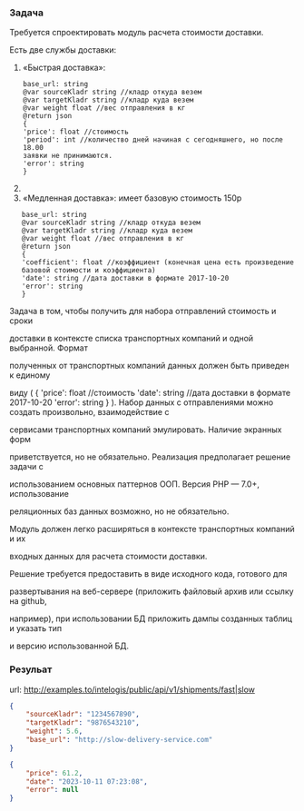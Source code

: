 ### Задача
Требуется спроектировать модуль расчета стоимости доставки.

Есть две службы доставки:

1. «Быстрая доставка»:
   ```
   base_url: string
   @var sourceKladr string //кладр откуда везем
   @var targetKladr string //кладр куда везем
   @var weight float //вес отправления в кг
   @return json
   {
   'price': float //стоимость
   'period': int //количество дней начиная с сегодняшнего, но после 18.00
   заявки не принимаются.
   'error': string
   }
   ``` 
2. 
3. «Медленная доставка»:
   имеет базовую стоимость 150р
```
   base_url: string
   @var sourceKladr string //кладр откуда везем
   @var targetKladr string //кладр куда везем
   @var weight float //вес отправления в кг
   @return json
   {
   'coefficient': float //коэффициент (конечная цена есть произведение
   базовой стоимости и коэффициента)
   'date': string //дата доставки в формате 2017-10-20
   'error': string
   }
```
Задача в том, чтобы получить для набора отправлений стоимость и сроки

доставки в контексте списка транспортных компаний и одной выбранной. Формат

полученных от транспортных компаний данных должен быть приведен к единому

виду
(
{
'price': float //стоимость
'date': string //дата доставки в формате 2017-10-20
'error': string
}
).
Набор данных с отправлениями можно создать произвольно, взаимодействие с

сервисами транспортных компаний эмулировать. Наличие экранных форм

приветствуется, но не обязательно. Реализация предполагает решение задачи с

использованием основных паттернов ООП. Версия PHP — 7.0+, использование

реляционных баз данных возможно, но не обязательно.

Модуль должен легко расширяться в контексте транспортных компаний и их

входных данных для расчета стоимости доставки.

Решение требуется предоставить в виде исходного кода, готового для

развертывания на веб-сервере (приложить файловый архив или ссылку на github,

например), при использовании БД приложить дампы созданных таблиц и указать тип

и версию использованной БД.

### Резульат

url: http://examples.to/intelogis/public/api/v1/shipments/fast|slow

```json
{
    "sourceKladr": "1234567890",
    "targetKladr": "9876543210",
    "weight": 5.6,
    "base_url": "http://slow-delivery-service.com"
}
```
```json
{
    "price": 61.2,
    "date": "2023-10-11 07:23:08",
    "error": null
}
```
